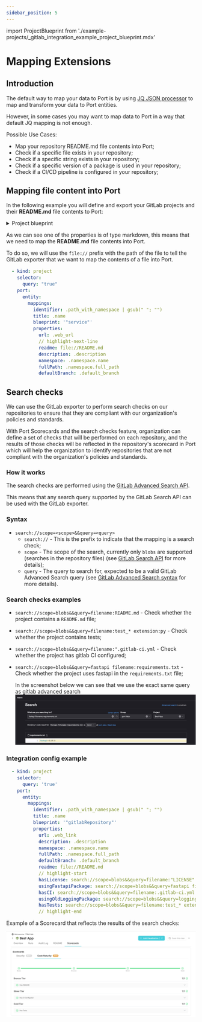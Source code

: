 ```yaml
---
sidebar_position: 5
---
```


import ProjectBlueprint from './example-projects/_gitlab_integration_example_project_blueprint.mdx'

# Mapping Extensions

## Introduction

The default way to map your data to Port is by using [JQ JSON processor](https://stedolan.github.io/jq/manual/) to map and transform your data to Port entities.

However, in some cases you may want to map data to Port in a way that default JQ mapping is not enough.

Possible Use Cases:

- Map your repository README.md file contents into Port;
- Check if a specific file exists in your repository;
- Check if a specific string exists in your repository;
- Check if a specific version of a package is used in your repository;
- Check if a CI/CD pipeline is configured in your repository;

## Mapping file content into Port

In the following example you will define and export your GitLab projects and their **README.md** file contents to Port:

<details>
<summary>Project blueprint</summary>
<ProjectBlueprint/>
</details>

As we can see one of the properties is of type markdown, this means that we need to map the **README.md** file contents into Port.

To do so, we will use the `file://` prefix with the path of the file to tell the GitLab exporter that we want to map the contents of a file into Port.

```yaml showLineNumbers
  - kind: project
    selector:
      query: "true"
    port:
      entity:
        mappings:
          identifier: .path_with_namespace | gsub(" "; "")
          title: .name
          blueprint: '"service"'
          properties:
            url: .web_url
            // highlight-next-line
            readme: file://README.md
            description: .description
            namespace: .namespace.name
            fullPath: .namespace.full_path
            defaultBranch: .default_branch
```

## Search checks

We can use the GitLab exporter to perform search checks on our repositories to ensure that they are compliant with our organization's policies and standards.

With Port Scorecards and the search checks feature, organization can define a set of checks that will be performed on each repository, and the results of those checks will be reflected in the repository's scorecard in Port which will help the organization to identify repositories that are not compliant with the organization's policies and standards.

### How it works

The search checks are performed using the [GitLab Advanced Search API](https://docs.gitlab.com/ee/api/search.html).

This means that any search query supported by the GitLab Search API can be used with the GitLab exporter.

### Syntax

- `search://scope=<scope>&&query=<query>`
  - `search://` - This is the prefix to indicate that the mapping is a search check;
  - `scope` - The scope of the search, currently only `blobs` are supported (searches in the repository files) (see [GitLab Search API](https://docs.gitlab.com/ee/api/search.html#scope) for more details);
  - `query` - The query to search for, expected to be a valid GitLab Advanced Search query (see [GitLab Advanced Search syntax](https://docs.gitlab.com/ee/user/search/advanced_search.html#syntax) for more details).

### Search checks examples

- `search://scope=blobs&&query=filename:README.md` - Check whether the project contains a `README.md` file;
- `search://scope=blobs&&query=filename:test_* extension:py` - Check whether the project contains tests;
- `search://scope=blobs&&query=filename:".gitlab-ci.yml` - Check whether the project has gitlab CI configured;
- `search://scope=blobs&&query=fastapi filename:requirements.txt` - Check whether the project uses fastapi in the `requirements.txt` file;

  In the screenshot below we can see that we use the exact same query as gitlab advanced search
  ![GitLab Search Query Syntax](../../../../../static/img/integrations/gitlab/GitlabSearchQueryExample.png)

### Integration config example

```yaml showLineNumbers
  - kind: project
    selector:
      query: 'true'
    port:
      entity:
        mappings:
          identifier: .path_with_namespace | gsub(" "; "")
          title: .name
          blueprint: '"gitlabRepository"'
          properties:
            url: .web_link
            description: .description
            namespace: .namespace.name
            fullPath: .namespace.full_path
            defaultBranch: .default_branch
            readme: file://README.md
            // highlight-start
            hasLicense: search://scope=blobs&&query=filename:"LICENSE"
            usingFastapiPackage: search://scope=blobs&&query=fastapi filename:requirements.txt
            hasCI: search://scope=blobs&&query=filename:.gitlab-ci.yml
            usingOldLoggingPackage: search://scope=blobs&&query=logging extension:py
            hasTests: search://scope=blobs&&query=filename:test_* extension:py
            // highlight-end
```

Example of a Scorecard that reflects the results of the search checks:

![GitLab Search Checks Scorecard](../../../../../static/img/integrations/gitlab/GitlabSearchScorecardExample.png)
